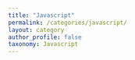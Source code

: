 ```yaml
---
title: "Javascript"
permalink: /categories/javascript/
layout: category
author_profile: false
taxonomy: Javascript
---
```

